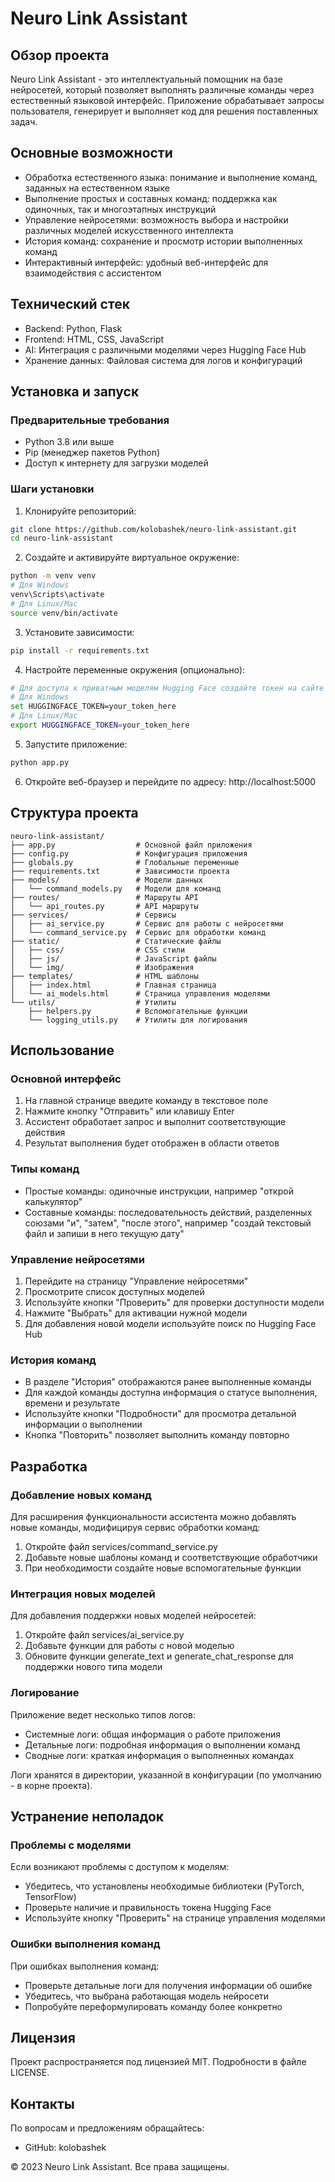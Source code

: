 # Neuro Link Assistant

## Обзор проекта

Neuro Link Assistant - это интеллектуальный помощник на базе нейросетей, который позволяет выполнять различные команды через естественный языковой интерфейс. Приложение обрабатывает запросы пользователя, генерирует и выполняет код для решения поставленных задач.

## Основные возможности

- Обработка естественного языка: понимание и выполнение команд, заданных на естественном языке
- Выполнение простых и составных команд: поддержка как одиночных, так и многоэтапных инструкций
- Управление нейросетями: возможность выбора и настройки различных моделей искусственного интеллекта
- История команд: сохранение и просмотр истории выполненных команд
- Интерактивный интерфейс: удобный веб-интерфейс для взаимодействия с ассистентом

## Технический стек

- Backend: Python, Flask
- Frontend: HTML, CSS, JavaScript
- AI: Интеграция с различными моделями через Hugging Face Hub
- Хранение данных: Файловая система для логов и конфигураций

## Установка и запуск

### Предварительные требования

- Python 3.8 или выше
- Pip (менеджер пакетов Python)
- Доступ к интернету для загрузки моделей

### Шаги установки

1. Клонируйте репозиторий:

```bash
git clone https://github.com/kolobashek/neuro-link-assistant.git
cd neuro-link-assistant
```

2. Создайте и активируйте виртуальное окружение:

```bash
python -m venv venv
# Для Windows
venv\Scripts\activate
# Для Linux/Mac
source venv/bin/activate
```

3. Установите зависимости:

```bash
pip install -r requirements.txt
```

4. Настройте переменные окружения (опционально):

```bash
# Для доступа к приватным моделям Hugging Face создайте токен на сайте huggingface.co и установите его:
# Для Windows
set HUGGINGFACE_TOKEN=your_token_here
# Для Linux/Mac
export HUGGINGFACE_TOKEN=your_token_here
```

5. Запустите приложение:

```bash
python app.py
```

6. Откройте веб-браузер и перейдите по адресу: http://localhost:5000

## Структура проекта

```
neuro-link-assistant/
├── app.py                  # Основной файл приложения
├── config.py               # Конфигурация приложения
├── globals.py              # Глобальные переменные
├── requirements.txt        # Зависимости проекта
├── models/                 # Модели данных
│   └── command_models.py   # Модели для команд
├── routes/                 # Маршруты API
│   └── api_routes.py       # API маршруты
├── services/               # Сервисы
│   ├── ai_service.py       # Сервис для работы с нейросетями
│   └── command_service.py  # Сервис для обработки команд
├── static/                 # Статические файлы
│   ├── css/                # CSS стили
│   ├── js/                 # JavaScript файлы
│   └── img/                # Изображения
├── templates/              # HTML шаблоны
│   ├── index.html          # Главная страница
│   └── ai_models.html      # Страница управления моделями
└── utils/                  # Утилиты
    ├── helpers.py          # Вспомогательные функции
    └── logging_utils.py    # Утилиты для логирования
```
## Использование

### Основной интерфейс

1. На главной странице введите команду в текстовое поле
2. Нажмите кнопку "Отправить" или клавишу Enter
3. Ассистент обработает запрос и выполнит соответствующие действия
4. Результат выполнения будет отображен в области ответов

### Типы команд

- Простые команды: одиночные инструкции, например "открой калькулятор"
- Составные команды: последовательность действий, разделенных союзами "и", "затем", "после этого", например "создай текстовый файл и запиши в него текущую дату"

### Управление нейросетями

1. Перейдите на страницу "Управление нейросетями"
2. Просмотрите список доступных моделей
3. Используйте кнопки "Проверить" для проверки доступности модели
4. Нажмите "Выбрать" для активации нужной модели
5. Для добавления новой модели используйте поиск по Hugging Face Hub

### История команд

- В разделе "История" отображаются ранее выполненные команды
- Для каждой команды доступна информация о статусе выполнения, времени и результате
- Используйте кнопки "Подробности" для просмотра детальной информации о выполнении
- Кнопка "Повторить" позволяет выполнить команду повторно

## Разработка

### Добавление новых команд

Для расширения функциональности ассистента можно добавлять новые команды, модифицируя сервис обработки команд:

1. Откройте файл services/command_service.py
2. Добавьте новые шаблоны команд и соответствующие обработчики
3. При необходимости создайте новые вспомогательные функции

### Интеграция новых моделей

Для добавления поддержки новых моделей нейросетей:

1. Откройте файл services/ai_service.py
2. Добавьте функции для работы с новой моделью
3. Обновите функции generate_text и generate_chat_response для поддержки нового типа модели

### Логирование

Приложение ведет несколько типов логов:

- Системные логи: общая информация о работе приложения
- Детальные логи: подробная информация о выполнении команд
- Сводные логи: краткая информация о выполненных командах

Логи хранятся в директории, указанной в конфигурации (по умолчанию - в корне проекта).

## Устранение неполадок

### Проблемы с моделями

Если возникают проблемы с доступом к моделям:

- Убедитесь, что установлены необходимые библиотеки (PyTorch, TensorFlow)
- Проверьте наличие и правильность токена Hugging Face
- Используйте кнопку "Проверить" на странице управления моделями

### Ошибки выполнения команд

При ошибках выполнения команд:

- Проверьте детальные логи для получения информации об ошибке
- Убедитесь, что выбрана работающая модель нейросети
- Попробуйте переформулировать команду более конкретно

## Лицензия

Проект распространяется под лицензией MIT. Подробности в файле LICENSE.
## Контакты

По вопросам и предложениям обращайтесь:
- GitHub: kolobashek

© 2023 Neuro Link Assistant. Все права защищены.
